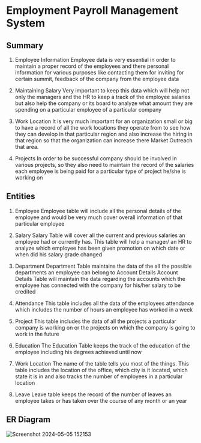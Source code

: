 
# Employment Payroll Management System


## Summary

1. Employee Information
Employee data is very essential in order to maintain a proper record of the employees and there personal information for various purposes like contacting them for inviting for certain summit, feedback of the company from the employee data

2. Maintaining Salary
Very important to keep this data which will help not only the managers and the HR to keep a track of the
employee salaries but also help the company or its board to analyze what amount they are spending on a
particular employee of a particular company

3. Work Location
It is very much important for an organization small or big to have a record of all the work locations they
operate from to see how they can develop in that particular region and also increase the hiring in that region
so that the organization can increase there Market Outreach that area.

4. Projects
In order to be successful company should be involved in various projects, so they also need to maintain the
record of the salaries each employee is being paid for a particular type of project he/she is working on
## Entities

1. Employee
Employee table will include all the personal details of the employee and would be very much cover overall
information of that particular employee

2. Salary
Salary Table will cover all the current and previous salaries an employee had or currently has. This table will
help a manager/ an HR to analyze which employee has been given promotion on which date or when did his
salary grade changed

3. Department
Department Table maintains the data of the all the possible departments an employee can belong to
Account Details
Account Details Table will maintain the data regarding the accounts which the employee has connected with
the company for his/her salary to be credited

4. Attendance
This table includes all the data of the employees attendance which includes the number of hours an
employee has worked in a week

5. Project
This table includes the data of all the projects a particular company is working on or the projects on which
the company is going to work in the future

6. Education
The Education Table keeps the track of the education of the employee including his degrees achieved until
now

7. Work Location
The name of the table tells you most of the things. This table includes the location of the office, which city is
it located, which state it is in and also tracks the number of employees in a particular location

8. Leave
Leave table keeps the record of the number of leaves an employee takes or has taken over the course of
any month or an year
## ER Diagram

![Screenshot 2024-05-05 152153](https://github.com/Nikita-15-ab/SQL_Project/assets/126350305/3316e618-6cd8-4db4-9e7b-f59c1a806860)
